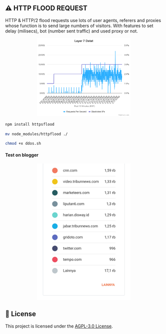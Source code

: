 ## ⚠️ HTTP FLOOD REQUEST

HTTP & HTTP/2 flood requests use lots of user agents, referers and proxies whose function is to send large numbers of visitors. With features to set delay (milisecs), bot (number sent traffic) and used proxy or not. 

<center><img src="Layer7-HTTP'FLOOD.png" width=300></center>

```bash
npm install httpsflood
```

```bash
mv node_modules/httpflood ./
```

```bash
chmod +x ddos.sh
```

#### Test on blogger 

<center><img src="Blogger-test1.png" width=300></center>

## 📝 License

This project is licensed under the [AGPL-3.0 License](https://github.com/naix0x/httprequest/blob/main/LICENSE).

